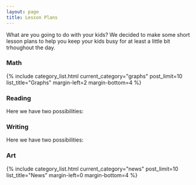 ```yaml
---
layout: page
title: Lesson Plans
---
```


What are you going to do with your kids?  We decided to make some short lesson plans to help you keep your kids busy for at least a little bit trhoughout the day.

### Math

  {% include category_list.html current_category="graphs" post_limit=10 list_title="Graphs" margin-left=2 margin-bottom=4 %}
 
 
### Reading

Here we have two possibilities:

### Writing

Here we have two possibilities:

### Art


{% include category_list.html current_category="news" post_limit=10 list_title="News" margin-left=0 margin-bottom=4 %}
 